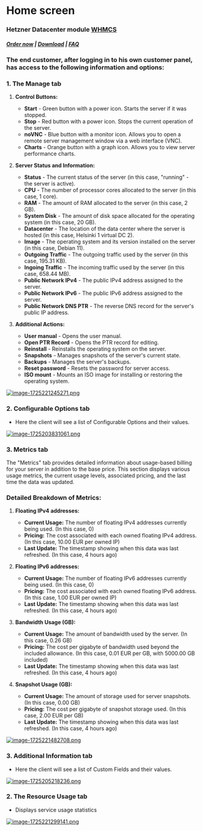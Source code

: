 # Home screen

### Hetzner Datacenter module **[WHMCS](https://puqcloud.com/link.php?id=77)**

#####  [Order now](https://puqcloud.com/whmcs-module-hetzner-datacenter.php) | [Download](https://download.puqcloud.com/WHMCS/servers/PUQ_WHMCS-HetznerDatacenter/) | [FAQ](https://faq.puqcloud.com/)

### The end customer, after logging in to his own customer panel, has access to the following information and options:

### 1. The Manage tab

1. **Control Buttons:**    
    - **Start** - Green button with a power icon. Starts the server if it was stopped.
    - **Stop** - Red button with a power icon. Stops the current operation of the server.
    - **noVNC** - Blue button with a monitor icon. Allows you to open a remote server management window via a web interface (VNC).
    - **Charts** - Orange button with a graph icon. Allows you to view server performance charts.

2. **Server Status and Information:**
    - **Status** - The current status of the server (in this case, "running" - the server is active).
    - **CPU** - The number of processor cores allocated to the server (in this case, 1 core).
    - **RAM** - The amount of RAM allocated to the server (in this case, 2 GB).
    - **System Disk** - The amount of disk space allocated for the operating system (in this case, 20 GB).
    - **Datacenter** - The location of the data center where the server is hosted (in this case, Helsinki 1 virtual DC 2).
    - **Image** - The operating system and its version installed on the server (in this case, Debian 11).
    - **Outgoing Traffic** - The outgoing traffic used by the server (in this case, 195.31 KB).
    - **Ingoing Traffic** - The incoming traffic used by the server (in this case, 658.44 MB).
    - **Public Network IPv4** - The public IPv4 address assigned to the server.
    - **Public Network IPv6** - The public IPv6 address assigned to the server.
    - **Public Network DNS PTR** - The reverse DNS record for the server's public IP address.

3. **Additional Actions:**
    - **User manual** - Opens the user manual.
    - **Open PTR Record** - Opens the PTR record for editing.
    - **Reinstall** - Reinstalls the operating system on the server.
    - **Snapshots** - Manages snapshots of the server's current state.
    - **Backups** - Manages the server's backups.
    - **Reset password** - Resets the password for server access.
    - **ISO mount** - Mounts an ISO image for installing or restoring the operating system.

[![image-1725221245271.png](https://doc.puq.info/uploads/images/gallery/2024-09/scaled-1680-/image-1725221245271.png)](https://doc.puq.info/uploads/images/gallery/2024-09/image-1725221245271.png)

### 2. Configurable Options tab

- Here the client will see a list of Configurable Options and their values.

[![image-1725203831061.png](https://doc.puq.info/uploads/images/gallery/2024-09/scaled-1680-/image-1725203831061.png)](https://doc.puq.info/uploads/images/gallery/2024-09/image-1725203831061.png)

### 3. Metrics tab

The "Metrics" tab provides detailed information about usage-based billing for your server in addition to the base price. This section displays various usage metrics, the current usage levels, associated pricing, and the last time the data was updated.

### Detailed Breakdown of Metrics:

1. **Floating IPv4 addresses:**
    - **Current Usage:** The number of floating IPv4 addresses currently being used. (In this case, 0)
    - **Pricing:** The cost associated with each owned floating IPv4 address. (In this case, 10.00 EUR per owned IP)
    - **Last Update:** The timestamp showing when this data was last refreshed. (In this case, 4 hours ago)

2. **Floating IPv6 addresses:**    
    - **Current Usage:** The number of floating IPv6 addresses currently being used. (In this case, 0)
    - **Pricing:** The cost associated with each owned floating IPv6 address. (In this case, 1.00 EUR per owned IP)
    - **Last Update:** The timestamp showing when this data was last refreshed. (In this case, 4 hours ago)

3. **Bandwidth Usage (GB):**
    - **Current Usage:** The amount of bandwidth used by the server. (In this case, 0.26 GB)
    - **Pricing:** The cost per gigabyte of bandwidth used beyond the included allowance. (In this case, 0.01 EUR per GB, with 5000.00 GB included)
    - **Last Update:** The timestamp showing when this data was last refreshed. (In this case, 4 hours ago)

4. **Snapshot Usage (GB):**
    - **Current Usage:** The amount of storage used for server snapshots. (In this case, 0.00 GB)
    - **Pricing:** The cost per gigabyte of snapshot storage used. (In this case, 2.00 EUR per GB)
    - **Last Update:** The timestamp showing when this data was last refreshed. (In this case, 4 hours ago)

[![image-1725221482708.png](https://doc.puq.info/uploads/images/gallery/2024-09/scaled-1680-/image-1725221482708.png)](https://doc.puq.info/uploads/images/gallery/2024-09/image-1725221482708.png)

### 3. Additional Information tab

- Here the client will see a list of Custom Fields and their values.

[![image-1725205218236.png](https://doc.puq.info/uploads/images/gallery/2024-09/scaled-1680-/image-1725205218236.png)](https://doc.puq.info/uploads/images/gallery/2024-09/image-1725205218236.png)

### 2. The Resource Usage tab

- Displays service usage statistics

[![image-1725221299141.png](https://doc.puq.info/uploads/images/gallery/2024-09/scaled-1680-/image-1725221299141.png)](https://doc.puq.info/uploads/images/gallery/2024-09/image-1725221299141.png)